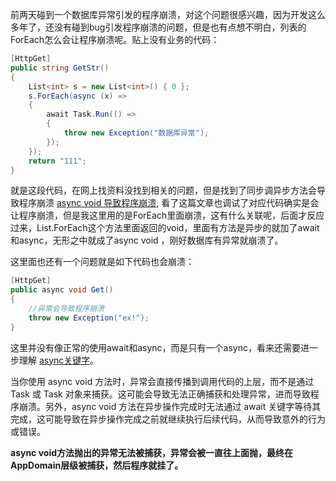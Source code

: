 前两天碰到一个数据库异常引发的程序崩溃，对这个问题很感兴趣，因为开发这么多年了，还没有碰到bug引发程序崩溃的问题，但是也有点想不明白，列表的ForEach怎么会让程序崩溃呢。贴上没有业务的代码：
```csharp
[HttpGet]
public string GetStr()
{
    List<int> s = new List<int>() { 0 };
    s.ForEach(async (x) =>
    {
        await Task.Run(() =>
        {
            throw new Exception("数据库异常");
        });
    });
    return "111";
}
```
就是这段代码，在网上找资料没找到相关的问题，但是找到了同步调异步方法会导致程序崩溃 [async void 导致程序崩溃](https://www.cnblogs.com/doThing/p/dont-use-async-void.html "async void 导致程序崩溃"),
看了这篇文章也调试了对应代码确实是会让程序崩溃，但是我这里用的是ForEach里面崩溃，这有什么关联呢，后面才反应过来，List.ForEach这个方法里面返回的void，里面有方法是异步的就加了await和async，无形之中就成了async void ，刚好数据库有异常就崩溃了。

这里面也还有一个问题就是如下代码也会崩溃：
```csharp
[HttpGet]
public async void Get()
{
    //异常会导致程序崩溃
    throw new Exception("ex!");
}
```
这里并没有像正常的使用await和async，而是只有一个async，看来还需要进一步理解 [async关键字](https://learn.microsoft.com/zh-cn/dotnet/csharp/language-reference/keywords/async#:~:text=%E4%BD%A0%E5%BA%94%E4%B8%BB%E8%A6%81%E4%BD%BF%E7%94%A8%20void%20%E8%BF%94%E5%9B%9E%E7%B1%BB%E5%9E%8B%E6%9D%A5%E5%AE%9A%E4%B9%89%E4%BA%8B%E4%BB%B6%E5%A4%84%E7%90%86%E7%A8%8B%E5%BA%8F%EF%BC%8C%E8%BF%99%E4%BA%9B%E5%A4%84%E7%90%86%E7%A8%8B%E5%BA%8F%E9%9C%80%E8%A6%81%E6%AD%A4%E8%BF%94%E5%9B%9E%E7%B1%BB%E5%9E%8B%E3%80%82%20void%20%E8%BF%94%E5%9B%9E%E5%BC%82%E6%AD%A5%E6%96%B9%E6%B3%95%E7%9A%84%E8%B0%83%E7%94%A8%E6%96%B9%E4%B8%8D%E8%83%BD%E7%AD%89%E5%BE%85%EF%BC%8C%E5%B9%B6%E4%B8%94%E6%97%A0%E6%B3%95%E6%8D%95%E8%8E%B7%E8%AF%A5%E6%96%B9%E6%B3%95%E5%BC%95%E5%8F%91%E7%9A%84%E5%BC%82%E5%B8%B8%E3%80%82)。

当你使用 async void 方法时，异常会直接传播到调用代码的上层，而不是通过 Task 或 Task<T> 对象来捕获。这可能会导致无法正确捕获和处理异常，进而导致程序崩溃。另外，async void 方法在异步操作完成时无法通过 await 关键字等待其完成，这可能导致在异步操作完成之前就继续执行后续代码，从而导致意外的行为或错误。

**async void方法抛出的异常无法被捕获，异常会被一直往上面抛，最终在AppDomain层级被捕获，然后程序就挂了。**

